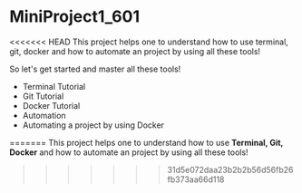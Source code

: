 # MiniProject1_601
<<<<<<< HEAD
This project helps one to understand how to use terminal, git, docker and how to automate an project by using all these tools!

So let's get started and master all these tools!

* Terminal Tutorial
* Git Tutorial
* Docker Tutorial 
* Automation
* Automating a project by using Docker
 
=======
This project helps one to understand how to use **Terminal, Git, Docker** and how to automate an project by using all these tools!
>>>>>>> 31d5e072daa23b2b2b56d56fb26fb373aa66d118
